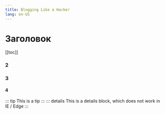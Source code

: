 ```yaml
---
title: Blogging Like a Hacker
lang: en-US
---
```


# Заголовок
[[toc]]


### 2

### 3

#### 4

::: tip
This is a tip
:::
::: details
This is a details block, which does not work in IE / Edge
:::
